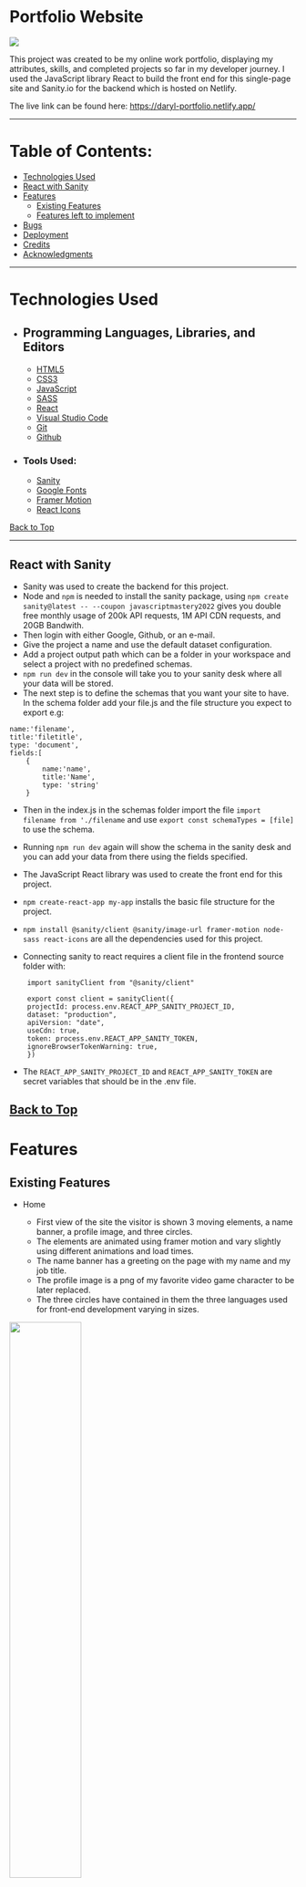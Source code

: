 <h1 align="left">Portfolio Website</h1>

<img src="src/assets/readme/responsive.PNG">

This project was created to be my online work portfolio, displaying my attributes, skills, and completed projects so far in my developer journey.
I used the JavaScript library React to build the front end for this single-page site and Sanity.io for the backend which is hosted on Netlify.

The live link can be found here: https://daryl-portfolio.netlify.app/

---

# Table of Contents:

- [Technologies Used](#technologies-used)
- [React with Sanity](#react-with-sanity)
- [Features](#features)
  - [Existing Features](#existing-features)
  - [Features left to implement](#features-left-to-implement)
- [Bugs](#bugs)
- [Deployment](#deployment)
- [Credits](#credits)
- [Acknowledgments](#credits)

---

# Technologies Used

- ## Programming Languages, Libraries, and Editors

  - [HTML5](https://en.wikipedia.org/wiki/HTML5)
  - [CSS3](https://en.wikipedia.org/wiki/CSS)
  - [JavaScript](https://en.wikipedia.org/wiki/JavaScript)
  - [SASS](https://sass-lang.com/)
  - [React](https://reactjs.org/)
  - [Visual Studio Code](https://code.visualstudio.com/)
  - [Git](https://git-scm.com/)
  - [Github](https://github.com/)

- ### Tools Used:

  - [Sanity](https://www.sanity.io/)
  - [Google Fonts](https://fonts.google.com/)
  - [Framer Motion](https://www.framer.com/motion/)
  - [React Icons](https://react-icons.github.io/react-icons/)

[Back to Top](#table-of-contents)

---

## React with Sanity

- Sanity was used to create the backend for this project.
- Node and `npm` is needed to install the sanity package, using `npm create sanity@latest -- --coupon javascriptmastery2022` gives you double free monthly usage of 200k API requests, 1M API CDN requests, and 20GB Bandwith.
- Then login with either Google, Github, or an e-mail.
- Give the project a name and use the default dataset configuration.
- Add a project output path which can be a folder in your workspace and select a project with no predefined schemas.
- `npm run dev` in the console will take you to your sanity desk where all your data will be stored.
- The next step is to define the schemas that you want your site to have. In the schema folder add your file.js and the file structure you expect to export e.g:

```
name:'filename',
title:'filetitle',
type: 'document',
fields:[
    {
        name:'name',
        title:'Name',
        type: 'string'
    }
```

- Then in the index.js in the schemas folder import the file `import filename from './filename` and use `export const schemaTypes = [file]` to use the schema.
- Running `npm run dev` again will show the schema in the sanity desk and you can add your data from there using the fields specified.

- The JavaScript React library was used to create the front end for this project.
- `npm create-react-app my-app` installs the basic file structure for the project.
- `npm install @sanity/client @sanity/image-url framer-motion node-sass react-icons` are all the dependencies used for this project.
- Connecting sanity to react requires a client file in the frontend source folder with:

  ```
   import sanityClient from "@sanity/client"

   export const client = sanityClient({
   projectId: process.env.REACT_APP_SANITY_PROJECT_ID,
   dataset: "production",
   apiVersion: "date",
   useCdn: true,
   token: process.env.REACT_APP_SANITY_TOKEN,
   ignoreBrowserTokenWarning: true,
   })

  ```

- The `REACT_APP_SANITY_PROJECT_ID` and `REACT_APP_SANITY_TOKEN` are secret variables that should be in the .env file.

## [Back to Top](#table-of-contents)

# Features

## Existing Features

- Home

  - First view of the site the visitor is shown 3 moving elements, a name banner, a profile image, and three circles.
  - The elements are animated using framer motion and vary slightly using different animations and load times.
  - The name banner has a greeting on the page with my name and my job title.
  - The profile image is a png of my favorite video game character to be later replaced.
  - The three circles have contained in them the three languages used for front-end development varying in sizes.

<img width="50%" src="src/assets/readme/home.gif">

<br/>

- About

- This section highlights my attributes as a developer and a person.
- Uses framer motion to highlight each attribute as the mouse scrolls over.

<img width="50%" src="src/assets/readme/about.gif">

<br/>

- Skills and Experiences

- This section has the languages, frameworks, libraries, and databases that I have used.
- Framer motion is used to highlight each skill as they are scrolled over.
- It also has my work experience and the tasks I would undergo in them.

<img width="50%" src="src/assets/readme/skills.gif">

<br/>

- Projects

- This section holds the links to both the codebase and live site of my portfolio projects.
- Framer motion is used to let the visitor hover over a selected project and has choices to open each link on a new page.
- <img width="50%" src="src/assets/readme/proj.gif">

- Each project has tags and can be filtered by clicking on one of the choices above.
- The most prevalent tag for each project is seen below the project image.
- <img width="50%" src="src/assets/readme/proj-filter.gif">

- If a chosen filter has no project with that tag another image is shown.
- This lets the visitor know that I have more projects in the works.
- <img width="50%" src="src/assets/readme/proj-filter-2.gif">

<br/>

- Contact Me

- This section is a way for the visitor to get in touch with me by having my contact details.
- My email and phone number are clickable links that redirect accordingly.
- There's also a form element where the visitor can leave their details and this data is sent to the sanity backend which I can view.

<img width="50%" src="src/assets/readme/contact.gif">

<br/>

- Higher Order Component wrappers

- HOC was used for the social media icons, the navigational dots, and the overall div using framer motion.
- The idea for having a HOC is to reuse component logic and keeps the individual pages where it's used leaner.
- The wrappers are used by adding them to a page's export default expression.
- The AppWrap.js holds the NavigationDots and SocialMedia components which can be seen in all sections.
- The navigation got seen on the right of each section lets you know what section you're on and can click on the dots to move to the corresponding section.
- <img  src="src/assets/readme/links.PNG"> <img  src="src/assets/readme/nav-dots.PNG">
- The MotionWrap.js uses framer motion that replays all the animations in each section when scrolled to or when clicked on.

<br/>

[Back to Top](#table-of-contents)

## Features left to Implement

- Possible features to add in future updates:
  - Have the form data sent directly to my email using emailJs.
  - Get data from co-workers to fill out the testimonial section which is currently not being implemented.
  - Give the visitor the option to sign in or sign up to be able to leave a testimonial with their details.

[Back to Top](#table-of-contents)

---

# Bugs

- No bugs have been found at this point in time, but hopefully, through user feedback, they will be found and fixed accordingly.

---

# Deployment

## Visual Studio Code

- This project was created locally using Visual Studio Code and used git to connect the local files to the GitHub repository on my account.
- When committing any file changes both the local and online codebase was updated.
- A quick setup to achieve this:
  - Create a repository on GitHub and a new folder in your local Visual Studio Code
  - In your local workspace terminal type `git init`
  - Then `git add .` and `git commit -m "first commit"`
  - Then `git branch -M main`
  - Then `git remote add origin https://github.com/username/reponame.git`
  - Finally `git push -u origin main`

## GitHub and Gitpod

- Forking the GitHub Repository

  - If you want to make changes to your repository without affecting it, you can make a copy of it by 'Forking' it. This ensures your original repository remains unchanged.

  - Find the relevant GitHub repository
  - In the top right corner of the page, click the Fork button (under your account)
  - Your repository has now been 'Forked' and you have a copy to work on
  - Cloning the GitHub Repository

- Cloning your repository will allow you to download a local version of the repository to be worked on. Cloning can also be a great way to back up your work.

  - Find the relevant GitHub repository
  - Press the arrow on the Code button
  - Copy the link that is shown in the drop-down
  - Now open Gitpod & select the directory location where you would like the clone created
  - In the terminal type 'git clone & then paste the link you copied in GitHub
  - Press enter and your local clone will be created.

## Deployment to Netlify

- `npm run build` the command creates a full build of your application which then can be used to upload to Netlify.
- Uploading the build folder to Netlify requires you to simply drag the build folder into the site's file section.
- It then takes you to the site's dashboard with a link to the URL and multiple options e.g. changing the domain name.

[Back to Top](#table-of-contents)

# Credits

- [JavaScript Mastery](https://www.youtube.com/watch?v=3HNyXCPDQ7Q) for the tutorial for creating and deploying this site.

## Media

- [Unsplash](https://unsplash.com/) for homepage image.
- [Ezgif](https://ezgif.com/maker) to create the gifs.

# Acknowledgments

[Back to Top](#table-of-contents)
